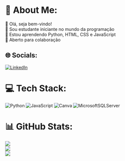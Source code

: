 # 💫 About Me:
👋 Olá, seja bem-vindo!<br>🔭 Sou estudante iniciante no mundo da programação<br>🌱 Estou aprendendo Python, HTML, CSS e JavaScript<br>🤝 Aberto para colaboração


## 🌐 Socials:
[![LinkedIn](https://img.shields.io/badge/LinkedIn-%230077B5.svg?logo=linkedin&logoColor=white)](https://linkedin.com/in/wellingtonfgs) 

# 💻 Tech Stack:
![Python](https://img.shields.io/badge/python-3670A0?style=plastic&logo=python&logoColor=ffdd54) ![JavaScript](https://img.shields.io/badge/javascript-%23323330.svg?style=plastic&logo=javascript&logoColor=%23F7DF1E) ![Canva](https://img.shields.io/badge/Canva-%2300C4CC.svg?style=plastic&logo=Canva&logoColor=white) ![MicrosoftSQLServer](https://img.shields.io/badge/Microsoft%20SQL%20Server-CC2927?style=plastic&logo=microsoft%20sql%20server&logoColor=white)
# 📊 GitHub Stats:
![](https://github-readme-stats.vercel.app/api?username=WoodyWell&theme=dark&hide_border=true&include_all_commits=false&count_private=false)<br/>
![](https://github-readme-streak-stats.herokuapp.com/?user=WoodyWell&theme=dark&hide_border=true)<br/>
![](https://github-readme-stats.vercel.app/api/top-langs/?username=WoodyWell&theme=dark&hide_border=true&include_all_commits=false&count_private=false&layout=compact)

<!-- Proudly created with GPRM ( https://gprm.itsvg.in ) -->